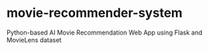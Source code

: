 # movie-recommender-system
Python-based AI Movie Recommendation Web App using Flask and MovieLens dataset
